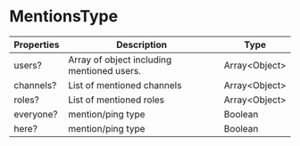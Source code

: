 # MentionsType

| Properties | Description                                | Type           |
| ---------- | ------------------------------------------ | -------------- |
| users?     | Array of object including mentioned users. | Array\<Object> |
| channels?  | List of mentioned channels                 | Array\<Object> |
| roles?     | List of mentioned roles                    | Array\<Object> |
| everyone?  | mention/ping type                          | Boolean        |
| here?      | mention/ping type                          | Boolean        |

